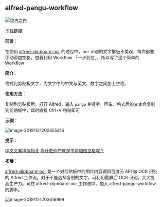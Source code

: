 ## alfred-pangu-workflow

![盘古之白](https://tva1.sinaimg.cn/large/006y8mN6ly1g95xl43qg2j303l03lq2v.jpg)

[下载链接]()

**前言：**

在使用 [alfred-clipboard-ocr](https://github.com/oott123/alfred-clipboard-ocr) 的过程中，ocr 识别的文字排版不美观，每次都要手动添加空格，想着利用 Workflow 「一步到位」，所以写了这个简单的 Workflow

**简介：**

格式化剪贴板文字，为文字中的中文与英文、数字之间加上空格。

**使用方法**：

复制到剪贴板后，打开 Alfred，输入 `pangu` 关键字，回车。格式后的文本会复制到剪贴板中，此时直接 Ctrl+V 粘贴即可

**示例：**

![image-20191121202655416](https://tva1.sinaimg.cn/large/006y8mN6ly1g95xmme437j30zy09stc3.jpg)

**提示：**

[中文文案排版指北](https://github.com/sparanoid/chinese-copywriting-guidelines)
[為什麼你們就是不能加個空格呢？](https://github.com/vinta/pangu.js)

**拓展：**

[alfred-clipboard-ocr](https://github.com/oott123/alfred-clipboard-ocr) 是一个对剪贴板中的图片内容调用百度云 API 做 OCR 识别的 Alfred 工作流。对于不能选择复制的文字，可利用截屏后 OCR 识别，大大提高生产力。可在 alfred-clipboard-ocr 工作流中，加入 alfred-pangu-workflow 的脚本。

![image-20191121203616998](https://tva1.sinaimg.cn/large/006y8mN6ly1g95xwd8pbsj313608y77v.jpg)
